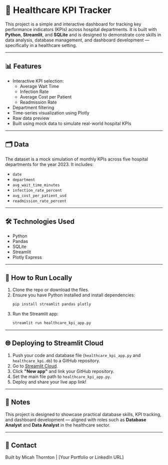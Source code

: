 
# 🏥 Healthcare KPI Tracker

This project is a simple and interactive dashboard for tracking key performance indicators (KPIs) across hospital departments. It is built with **Python**, **Streamlit**, and **SQLite** and is designed to demonstrate core skills in data analysis, database management, and dashboard development — specifically in a healthcare setting.

---

## 📊 Features

- Interactive KPI selection:
  - Average Wait Time
  - Infection Rate
  - Average Cost per Patient
  - Readmission Rate
- Department filtering
- Time-series visualization using Plotly
- Raw data preview
- Built using mock data to simulate real-world hospital KPIs

---

## 🗂️ Data

The dataset is a mock simulation of monthly KPIs across five hospital departments for the year 2023. It includes:

- `date`
- `department`
- `avg_wait_time_minutes`
- `infection_rate_percent`
- `avg_cost_per_patient_usd`
- `readmission_rate_percent`

---

## 🛠️ Technologies Used

- Python
- Pandas
- SQLite
- Streamlit
- Plotly Express

---

## 🚀 How to Run Locally

1. Clone the repo or download the files.
2. Ensure you have Python installed and install dependencies:
    ```bash
    pip install streamlit pandas plotly
    ```
3. Run the Streamlit app:
    ```bash
    streamlit run healthcare_kpi_app.py
    ```

---

## 🌐 Deploying to Streamlit Cloud

1. Push your code and database file (`healthcare_kpi_app.py` and `healthcare_kpi.db`) to a GitHub repository.
2. Go to [Streamlit Cloud](https://streamlit.io/cloud).
3. Click **"New app"** and link your GitHub repository.
4. Set the main file path to `healthcare_kpi_app.py`.
5. Deploy and share your live app link!

---

## 📌 Notes

This project is designed to showcase practical database skills, KPI tracking, and dashboard development — aligned with roles such as **Database Analyst** and **Data Analyst** in the healthcare sector.

---

## 📧 Contact

Built by Micah Thornton | [Your Portfolio or LinkedIn URL]
